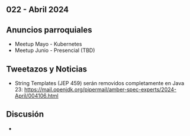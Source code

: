 022 - Abril 2024
--

## Anuncios parroquiales
* Meetup Mayo - Kubernetes
* Meetup Junio - Presencial (TBD)

## Tweetazos y Noticias
* String Templates (JEP 459) serán removidos completamente en Java 23: https://mail.openjdk.org/pipermail/amber-spec-experts/2024-April/004106.html

## Discusión
* 
